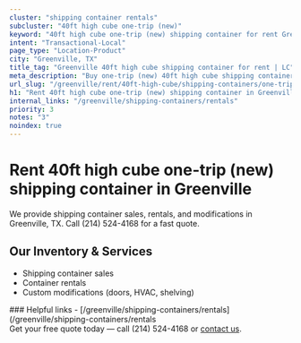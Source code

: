 ```yaml
---
cluster: "shipping container rentals"
subcluster: "40ft high cube one-trip (new)"
keyword: "40ft high cube one-trip (new) shipping container for rent Greenville, TX"
intent: "Transactional-Local"
page_type: "Location-Product"
city: "Greenville, TX"
title_tag: "Greenville 40ft high cube shipping container for rent | LC"
meta_description: "Buy one-trip (new) 40ft high cube shipping container rent with local delivery in Greenville, TX. LC Container — local Since 2003. Request a fast quote today."
url_slug: "/greenville/rent/40ft-high-cube/shipping-containers/one-trip-new"
h1: "Rent 40ft high cube one-trip (new) shipping container in Greenville"
internal_links: "/greenville/shipping-containers/rentals"
priority: 3
notes: "3"
noindex: true
---
```


# Rent 40ft high cube one-trip (new) shipping container in Greenville

We provide shipping container sales, rentals, and modifications in Greenville, TX. Call (214) 524-4168 for a fast quote.

## Our Inventory & Services
- Shipping container sales
- Container rentals
- Custom modifications (doors, HVAC, shelving)

<div data-section="internal-links">
### Helpful links
- [/greenville/shipping-containers/rentals](/greenville/shipping-containers/rentals
</div>

<div data-section="cta">
Get your free quote today — call (214) 524-4168 or <a href="/contact">contact us</a>.
</div>

<script type="application/ld+json">{"@context":"https://schema.org","@type":"FAQPage","mainEntity":[{"@type":"Question","name":"How much does delivery cost in Greenville, TX?","acceptedAnswer":{"@type":"Answer","text":"Delivery costs vary by distance and container size. Most deliveries in Greenville, TX range from $150-$300. Call (214) 524-4168 for an exact quote based on your specific location."}},{"@type":"Question","name":"Do you offer financing or payment plans?","acceptedAnswer":{"@type":"Answer","text":"We accept major credit cards, checks, and can discuss commercial terms for bulk purchases. Call (214) 524-4168 to discuss options."}},{"@type":"Question","name":"Can you customize containers in Greenville, TX?","acceptedAnswer":{"@type":"Answer","text":"Yes — we perform modifications like doors, HVAC, insulation, and shelving. Request a custom quote at (214) 524-4168 or via our contact form."}}]}</script>
